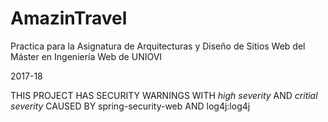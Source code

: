# AmazinTravel

Practica para la Asignatura de Arquitecturas y Diseño de Sitios Web del Máster en Ingeniería Web de UNIOVI

2017-18


THIS PROJECT HAS SECURITY WARNINGS WITH _high severity_ AND  _critial severity_ CAUSED BY spring-security-web AND log4j:log4j
